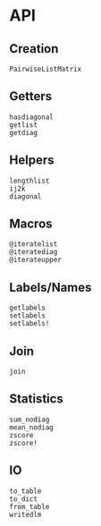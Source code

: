 # API

## Creation

```@docs
PairwiseListMatrix
```

## Getters

```@docs
hasdiagonal
getlist
getdiag
```

## Helpers

```@docs
lengthlist
ij2k
diagonal
```

## Macros

```@docs
@iteratelist
@iteratediag
@iterateupper
```

## Labels/Names

```@docs
getlabels
setlabels
setlabels!
```

## Join

```@docs
join
```

## Statistics

```@docs
sum_nodiag
mean_nodiag
zscore
zscore!
```

## IO

```@docs
to_table
to_dict
from_table
writedlm
```
